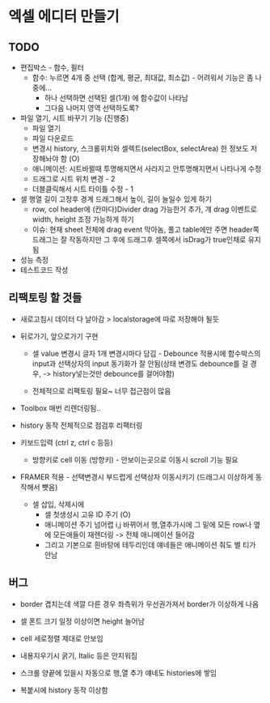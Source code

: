 # 엑셀 에디터 만들기

## TODO 
- 편집박스 - 함수, 필터
  - 함수: 누르면 4개 중 선택 (합계, 평균, 최대값, 최소값) - 어려워서 기능은 좀 나중에...
    - 하나 선택하면 선택된 셀(1개) 에 함수값이 나타남
    - 그다음 나머지 영역 선택하도록?
- 파일 열기, 시트 바꾸기 기능 (진행중)
  - 파일 열기
  - 파일 다운로드
  - 변경시 history, 스크롤위치와 셀렉트(selectBox, selectArea) 한 정보도 저장해놔야 함 (O)
  - 애니메이션: 시트바뀔때 투명해지면서 사라지고 안투명해지면서 나타나게 수정
  - 드래그로 시트 위치 변경  - 2
  - 더블클릭해서 시트 타이틀 수정 - 1
- 셀 행열 길이 고정후 경계 드래그해서 높이, 길이 늘일수 있게 하기
  - row, col header에 (칸마다)Divider drag 가능한거 추가, 걔 drag 이벤트로 width, height 조정 가능하게 하기
  - 이슈: 현재 sheet 전체에 drag event 막아놈, 풀고 table에만 주면 header쪽 드래그는 잘 작동하지만 그 후에 드래그후 셀쪽에서 isDrag가 true인채로 유지됨
- 성능 측정
- 테스트코드 작성

## 리팩토링 할 것들

- 새로고침시 데이터 다 날아감 > localstorage에 따로 저장해야 될듯
- 뒤로가기, 앞으로가기 구현

  - 셀 value 변경시 글자 1개 변경시마다 담김 - Debounce 적용시에 함수박스의 input과 선택상자의 input 동기화가 잘 안됨(상태 변경도 debounce를 걸 경우, -> history넣는것만 debounce를 걸어야함)

  - 전체적으로 리팩토링 필요~ 너무 접근점이 많음
- Toolbox 매번 리렌더링됨..
- history 동작 전체적으로 점검후 리팩터링
- 키보드입력 (ctrl z, ctrl c 등등) 
  - 방향키로 cell 이동 (방향키) - 안보이는곳으로 이동시 scroll 기능 필요
- FRAMER 적용 - 선택변경시 부드럽게 선택상자 이동시키기 (드래그시 이상하게 동작해서 뺏음)
  - 셀 삽입, 삭제시에 
    - 셀 첫생성시 고유 ID 주기 (O)
    - 애니메이션 주기 넘어렵 i,j 바뀌어서 행,열추가시에 그 밑에 모든 row나 옆에 모든애들이 재렌더링 -> 전체 애니메이션 들어감
    - 그리고 기본으로 흰바탕에 테두리인데 얘네들은 애니메이션 줘도 별 티가 안남

## 버그

- border 겹치는데 색깔 다른 경우 좌측위가 우선권가져서 border가 이상하게 나옴
- 셀 폰트 크기 일정 이상이면 height 늘어남

- cell 세로정렬 제대로 안보임

- 내용지우기시 굵기, Italic 등은 안지워짐

- 스크롤 양끝에 있을시 자동으로 행,열 추가 얘네도 histories에 쌓임

- 복붙시에 history 동작 이상함